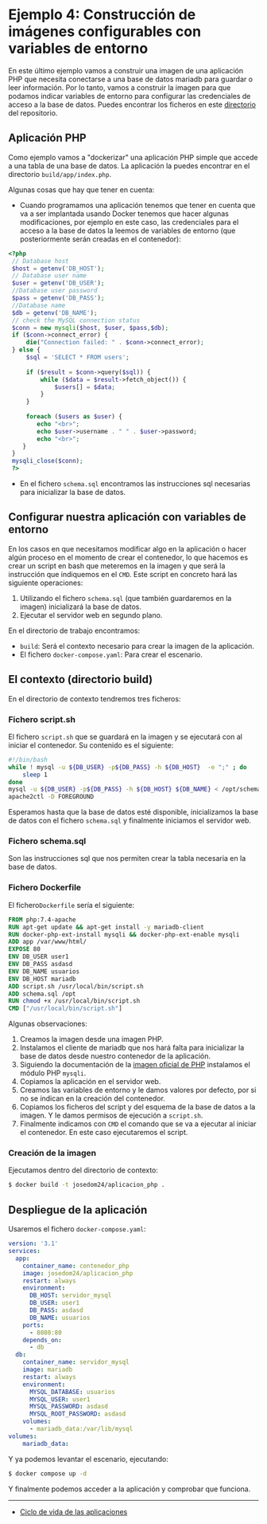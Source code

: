 # Ejemplo 4: Construcción de imágenes configurables con variables de entorno

En este último ejemplo vamos a construir una imagen de una aplicación PHP que necesita conectarse a una base de datos mariadb para guardar o leer información. Por lo tanto, vamos a construir la imagen para que podamos indicar variables de entorno para configurar las credenciales de acceso a la base de datos. Puedes encontrar los ficheros en este [directorio](https://github.com/josedom24/curso_docker_ies/tree/main/ejemplos/modulo5/ejemplo4) del repositorio.

## Aplicación PHP

Como ejemplo vamos a "dockerizar" una aplicación PHP simple que accede a una tabla de una base de datos. La aplicación la puedes encontrar en el directorio `build/app/index.php`.

Algunas cosas que hay que tener en cuenta:

* Cuando programamos una aplicación tenemos que tener en cuenta que va a ser implantada usando Docker tenemos que hacer algunas modificaciones, por ejemplo en este caso, las credenciales para el acceso a la base de datos la leemos de variables de entorno (que posteriormente serán creadas en el contenedor):

```php
<?php
 // Database host
 $host = getenv('DB_HOST');
 // Database user name
 $user = getenv('DB_USER');
 //Database user password
 $pass = getenv('DB_PASS');
 //Database name
 $db = getenv('DB_NAME');
 // check the MySQL connection status
 $conn = new mysqli($host, $user, $pass,$db);
 if ($conn->connect_error) {
     die("Connection failed: " . $conn->connect_error);
 } else {
     $sql = 'SELECT * FROM users';
     
     if ($result = $conn->query($sql)) {
         while ($data = $result->fetch_object()) {
             $users[] = $data;
         }
     }
     
     foreach ($users as $user) {
        echo "<br>";
        echo $user->username . " " . $user->password;
        echo "<br>";
    }
 }
 mysqli_close($conn);
 ?>
```

* En el fichero `schema.sql` encontramos las instrucciones sql necesarias para inicializar la base de datos.

## Configurar nuestra aplicación con variables de entorno

En los casos en que necesitamos modificar algo en la aplicación o hacer algún proceso en el momento de crear el contenedor, lo que hacemos es crear un script en bash que meteremos en la imagen y que será la instrucción que indiquemos en el `CMD`. Este script en concreto hará las siguiente operaciones:

1. Utilizando el fichero `schema.sql` (que también guardaremos en la imagen) inicializará la base de datos.
2. Ejecutar el servidor web en segundo plano.

En el directorio de trabajo encontramos:

* `build`: Será el contexto necesario para crear la imagen de la aplicación.
* El fichero `docker-compose.yaml`: Para crear el escenario.

## El contexto (directorio build)

En el directorio de contexto tendremos tres ficheros:

### Fichero script.sh

El fichero `script.sh` que se guardará en la imagen y se ejecutará con al iniciar el contenedor. Su contenido es el siguiente:

```bash
#!/bin/bash
while ! mysql -u ${DB_USER} -p${DB_PASS} -h ${DB_HOST}  -e ";" ; do
	sleep 1
done	
mysql -u ${DB_USER} -p${DB_PASS} -h ${DB_HOST} ${DB_NAME} < /opt/schema.sql
apache2ctl -D FOREGROUND
```

Esperamos hasta que la base de datos esté disponible, inicializamos la base de datos con el fichero `schema.sql` y finalmente iniciamos el servidor web.

### Fichero schema.sql

Son las instrucciones sql que nos permiten crear la tabla necesaria en la base de datos.

### Fichero Dockerfile

El fichero`Dockerfile` sería el siguiente:

```Dockerfile
FROM php:7.4-apache
RUN apt-get update && apt-get install -y mariadb-client
RUN docker-php-ext-install mysqli && docker-php-ext-enable mysqli
ADD app /var/www/html/
EXPOSE 80
ENV DB_USER user1
ENV DB_PASS asdasd
ENV DB_NAME usuarios
ENV DB_HOST mariadb
ADD script.sh /usr/local/bin/script.sh
ADD schema.sql /opt
RUN chmod +x /usr/local/bin/script.sh
CMD ["/usr/local/bin/script.sh"]

```

Algunas observaciones:

1. Creamos la imagen desde una imagen PHP.  
2. Instalamos el cliente de mariadb que nos hará falta para inicializar la base de datos desde nuestro contenedor de la aplicación.
3. Siguiendo la documentación de la [imagen oficial de PHP](https://hub.docker.com/_/php) instalamos el módulo PHP `mysqli`.
4. Copiamos la aplicación en el servidor web.
6. Creamos las variables de entorno y le damos valores por defecto, por si no se indican en la creación del contenedor.
7. Copiamos los ficheros del script y del esquema de la base de datos a la imagen. Y le damos permisos de ejecución a `script.sh`.
8. Finalmente indicamos con `CMD` el comando que se va a ejecutar al iniciar el contenedor. En este caso ejecutaremos el script.

### Creación de la imagen

Ejecutamos dentro del directorio de contexto:

```bash
$ docker build -t josedom24/aplicacion_php .
```

## Despliegue de la aplicación 

Usaremos el fichero `docker-compose.yaml`:

```yaml
version: '3.1'
services:
  app:
    container_name: contenedor_php
    image: josedom24/aplicacion_php
    restart: always
    environment:
      DB_HOST: servidor_mysql
      DB_USER: user1
      DB_PASS: asdasd
      DB_NAME: usuarios
    ports:
      - 8080:80
    depends_on:
      - db
  db:
    container_name: servidor_mysql
    image: mariadb
    restart: always
    environment:
      MYSQL_DATABASE: usuarios
      MYSQL_USER: user1
      MYSQL_PASSWORD: asdasd
      MYSQL_ROOT_PASSWORD: asdasd
    volumes:
      - mariadb_data:/var/lib/mysql
volumes:
    mariadb_data:
```

Y ya podemos levantar el escenario, ejecutando:

```bash
$ docker compose up -d
```

Y finalmente podemos acceder a la aplicación y comprobar que funciona.

---
* [Ciclo de vida de las aplicaciones](ciclo_vida.md)
